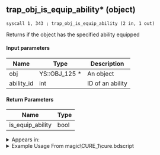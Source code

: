 ## trap_obj_is_equip_ability* (object)

`syscall 1, 343 ; trap_obj_is_equip_ability (2 in, 1 out)`

Returns if the object has the specified ability equipped

#### Input parameters
| Name | Type | Description
|------|------|------------
| obj   | YS::OBJ_125 *   | An object
| ability_id   | int   | ID of an ability


#### Return Parameters
| Name | Type
|------|-----
| is_equip_ability   | bool   


<details>
	<summary>Appears in:</summary>
| filename | Entity (obj)
|----------|-------------
| magic\CURE_1\cure.bdscript       |           
| magic\CURE_1lk\cure.bdscript       |           
| magic\CURE_2\cure.bdscript       |           
| magic\CURE_2lk\cure.bdscript       |           
| magic\CURE_3\cure.bdscript       |           
| magic\CURE_3lk\cure.bdscript       |           

</details>

<details>
	<summary>Example Usage From magic\CURE_1\cure.bdscript</summary>
```
L488:
 pushFromFSp 20
 pushImm 114
 syscall 1, 343 ; trap_obj_is_equip_ability (2 in, 1 out)
 dup 
 jz L506
 pushFromFSp 20
 pushFromPSpVal 44
 syscall 1, 130 ; trap_obj_cmp (2 in, 1 out)
 eqz 
 eqzv
```
</details>

